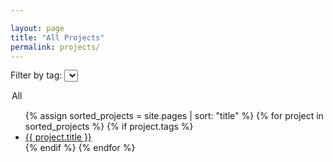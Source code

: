 ```yaml
---

layout: page
title: "All Projects"
permalink: projects/
---
```


<!-- Dropdown Filter -->
<label for="tag-filter">Filter by tag:</label>
<select id="tag-filter">
  <option value="all" selected>All</option>
</select>


<!-- Projects List -->
<ul id="projects-list">
  {% assign sorted_projects = site.pages | sort: "title" %}
  {% for project in sorted_projects %}
    {% if project.tags %}
      <li class="project-item" data-tags="{{ project.tags | join: ',' }}">
        <a href="{{ project.url }}">{{ project.title }}</a>
      </li>
    {% endif %}
  {% endfor %}
</ul>

<script>
// Dynamically populate the dropdown with unique tags from projects
document.addEventListener('DOMContentLoaded', function () {
  const tagDropdown = document.getElementById('tag-filter');
  const projectItems = document.querySelectorAll('.project-item');
  const uniqueTags = new Set();

  // Collect all tags from the project items
  projectItems.forEach(item => {
    const tags = item.getAttribute('data-tags').split(',');
    tags.forEach(tag => uniqueTags.add(tag.trim()));
  });

  // Add tags to the dropdown as options
  const sortedTags = Array.from(uniqueTags).sort((a, b) => a.localeCompare(b, undefined, { sensitivity: 'base' }));

  sortedTags.forEach(tag => {
    const option = document.createElement('option');
    option.value = tag;
    option.textContent = tag.replace(/-/g, ' ');
    tagDropdown.appendChild(option);
  });

  // Filter projects based on the selected tag
  tagDropdown.addEventListener('change', function () {
    const selectedTag = this.value;

    projectItems.forEach(item => {
      const tags = item.getAttribute('data-tags').split(',');
      if (selectedTag === 'all' || tags.includes(selectedTag)) {
        item.style.display = 'list-item';
      } else {
        item.style.display = 'none';
      }
    });
  });
});
</script>

